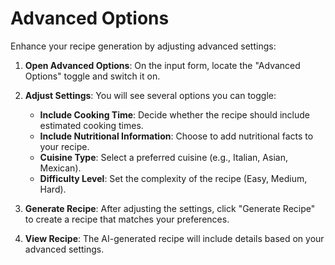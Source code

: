# Advanced Options

Enhance your recipe generation by adjusting advanced settings:

1. **Open Advanced Options**: On the input form, locate the "Advanced Options" toggle and switch it on.

2. **Adjust Settings**: You will see several options you can toggle:
   - **Include Cooking Time**: Decide whether the recipe should include estimated cooking times.
   - **Include Nutritional Information**: Choose to add nutritional facts to your recipe.
   - **Cuisine Type**: Select a preferred cuisine (e.g., Italian, Asian, Mexican).
   - **Difficulty Level**: Set the complexity of the recipe (Easy, Medium, Hard).

3. **Generate Recipe**: After adjusting the settings, click "Generate Recipe" to create a recipe that matches your preferences.

4. **View Recipe**: The AI-generated recipe will include details based on your advanced settings.